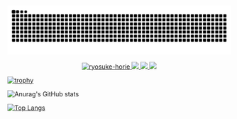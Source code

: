 ![snake svg](https://github.com/ryosuke-horie/ryosuke-horie/blob/output/github-contribution-grid-snake.svg)
<p align="center">
  <a href="https://github.com/ryosuke-horie/ryosuke-horie/">
    <img src="https://komarev.com/ghpvc/?username=ryosuke-horie" alt="ryosuke-horie" />
  </a>
  <a href="https://github.com/ryosuke-horie">
    <img height="20" src="https://img.shields.io/github/followers/ryosuke-horie?label=follow&logo=github&style=flat" />
  </a>
  </a>
  <a href="http://qiita.com/ryosuke-horie">
    <img height="20" src="https://qiita-badge.apiapi.app/s/ryosuke-horie/posts.svg" />
  </a>
  <//qiita.com/ryosuke-horie">
    <img height="20" src="https://qiita-badge.apiapi.app/s/ryosuke-horie/contributions.svg" />
  </a>
</p>

[![trophy](https://github-profile-trophy.vercel.app/?username=ryosuke-horie)](https://github.com/ryosuke-horie/github-profile-trophy)

![Anurag's GitHub stats](https://github-readme-stats.vercel.app/api?username=ryosuke-horie&count_private=true&hide=contribs,prs)

[![Top Langs](https://github-readme-stats.vercel.app/api/top-langs/?username=ryosuke-horie&hide=css)](https://github.com/anuraghazra/github-readme-stats)

